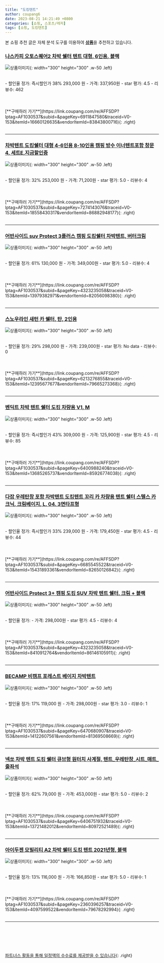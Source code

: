 ```yaml
---
title: "도킹텐트"
author: coupang6
date: 2023-08-21 14:21:49 +0800
categories: [쇼핑, 스포츠/레저]
tags: [쇼핑, 도킹텐트]
---
```


본 쇼핑 추천 글은 자체 분석 도구를 이용하여 [**상품**](https://link.coupang.com/a/bao1ui)을 추천하고 있습니다.

### [나스카피 오토스퀘어2 차박 쉘터 텐트 대형, 6인용, 블랙](https://link.coupang.com/re/AFFSDP?lptag=AF1030537&subid=&pageKey=6911847580&traceid=V0-153&itemId=16660126635&vendorItemId=83843800716)

![상품이미지](https://thumbnail9.coupangcdn.com/thumbnails/remote/230x230ex/image/retail/images/1565656591972112-c41b274e-217a-4c66-8245-6787509442e1.jpg){: width="300" height="300" .w-50 .left}


<br>
- 할인율 정가: 즉시할인가 38%  293,000   원
- 가격: 337,950원
- star 평가: 4.5
- 리뷰수: 462
<br>
<br>
<br>
<br>
[**구매하러 가기**](https://link.coupang.com/re/AFFSDP?lptag=AF1030537&subid=&pageKey=6911847580&traceid=V0-153&itemId=16660126635&vendorItemId=83843800716){: .right}
<br>
<br>

---

### [차박텐트 도킹쉘터 대형 4-6인용 8-10인용 캠핑 방수 이너텐트포함 창문4, 세트E,지금할인중](https://link.coupang.com/re/AFFSDP?lptag=AF1030537&subid=&pageKey=7274143076&traceid=V0-153&itemId=18558430317&vendorItemId=86882948177)

![상품이미지](https://thumbnail7.coupangcdn.com/thumbnails/remote/230x230ex/image/vendor_inventory/60f7/b22a395f46327df885f5958946091c41df4dd23fee372d502e3897badef1.jpg){: width="300" height="300" .w-50 .left}


<br>
- 할인율 정가: 32%  253,000   원
- 가격: 71,200원
- star 평가: 5.0
- 리뷰수: 4
<br>
<br>
<br>
<br>
[**구매하러 가기**](https://link.coupang.com/re/AFFSDP?lptag=AF1030537&subid=&pageKey=7274143076&traceid=V0-153&itemId=18558430317&vendorItemId=86882948177){: .right}
<br>
<br>

---

### [어반사이드 suv Protect 3플러스 캠핑 도킹쉘터 차박텐트, 버터크림](https://link.coupang.com/re/AFFSDP?lptag=AF1030537&subid=&pageKey=4323235058&traceid=V0-153&itemId=13979382971&vendorItemId=82056098380)

![상품이미지](https://thumbnail9.coupangcdn.com/thumbnails/remote/230x230ex/image/rs_quotation_api/wy9n3wvn/4bf2ff87398147dab7a2eae6bd58b08c.jpg){: width="300" height="300" .w-50 .left}


<br>
- 할인율 정가: 61%  130,000   원
- 가격: 349,000원
- star 평가: 5.0
- 리뷰수: 4
<br>
<br>
<br>
<br>
[**구매하러 가기**](https://link.coupang.com/re/AFFSDP?lptag=AF1030537&subid=&pageKey=4323235058&traceid=V0-153&itemId=13979382971&vendorItemId=82056098380){: .right}
<br>
<br>

---

### [스노우라인 새턴 카 쉘터, 탄, 2인용](https://link.coupang.com/re/AFFSDP?lptag=AF1030537&subid=&pageKey=6213276855&traceid=V0-153&itemId=12395677677&vendorItemId=79665273368)

![상품이미지](https://thumbnail6.coupangcdn.com/thumbnails/remote/230x230ex/image/retail/images/1573071340675462-21f96b01-281e-4ce2-8b17-d8078c870d8a.jpg){: width="300" height="300" .w-50 .left}


<br>
- 할인율 정가: 29%  298,000   원
- 가격: 239,000원
- star 평가: No data
- 리뷰수: 0
<br>
<br>
<br>
<br>
[**구매하러 가기**](https://link.coupang.com/re/AFFSDP?lptag=AF1030537&subid=&pageKey=6213276855&traceid=V0-153&itemId=12395677677&vendorItemId=79665273368){: .right}
<br>
<br>

---

### [벤딕트 차박 텐트 쉘터 도킹 차량용 V1, M](https://link.coupang.com/re/AFFSDP?lptag=AF1030537&subid=&pageKey=6400988240&traceid=V0-153&itemId=13685265737&vendorItemId=85926774038)

![상품이미지](https://thumbnail9.coupangcdn.com/thumbnails/remote/230x230ex/image/vendor_inventory/9706/63ba1d477c4ef4eb3c36cb65caa6bc1f2b1c3dff03eab6f9e59dbf24620d.jpg){: width="300" height="300" .w-50 .left}


<br>
- 할인율 정가: 즉시할인가 43%  309,000   원
- 가격: 125,900원
- star 평가: 4.5
- 리뷰수: 85
<br>
<br>
<br>
<br>
[**구매하러 가기**](https://link.coupang.com/re/AFFSDP?lptag=AF1030537&subid=&pageKey=6400988240&traceid=V0-153&itemId=13685265737&vendorItemId=85926774038){: .right}
<br>
<br>

---

### [다잡 우레탄창 포함 차박텐트 도킹텐트 꼬리 카 차량용 텐트 쉘터 스텔스 카크닉, 크림베이지, L, 04. 3면타프형](https://link.coupang.com/re/AFFSDP?lptag=AF1030537&subid=&pageKey=6685545522&traceid=V0-153&itemId=15431893361&vendorItemId=82650126842)

![상품이미지](https://thumbnail9.coupangcdn.com/thumbnails/remote/230x230ex/image/vendor_inventory/300e/93868f4d5201dee649cb50b906967700a075713f968e445ef8e054cb2752.png){: width="300" height="300" .w-50 .left}


<br>
- 할인율 정가: 즉시할인가 33%  239,000   원
- 가격: 179,450원
- star 평가: 4.5
- 리뷰수: 44
<br>
<br>
<br>
<br>
[**구매하러 가기**](https://link.coupang.com/re/AFFSDP?lptag=AF1030537&subid=&pageKey=6685545522&traceid=V0-153&itemId=15431893361&vendorItemId=82650126842){: .right}
<br>
<br>

---

### [어반사이드 Protect 3+ 캠핑 도킹 SUV 차박 텐트 쉘터, 크림 + 블랙](https://link.coupang.com/re/AFFSDP?lptag=AF1030537&subid=&pageKey=4323235058&traceid=V0-153&itemId=8410912764&vendorItemId=86146105911)

![상품이미지](https://thumbnail6.coupangcdn.com/thumbnails/remote/230x230ex/image/rs_quotation_api/pgiusidu/0fb3f9ba151344cdadfa5735a51cccf7.png){: width="300" height="300" .w-50 .left}


<br>
- 할인율 정가: 
- 가격: 298,000원
- star 평가: 4.5
- 리뷰수: 4
<br>
<br>
<br>
<br>
[**구매하러 가기**](https://link.coupang.com/re/AFFSDP?lptag=AF1030537&subid=&pageKey=4323235058&traceid=V0-153&itemId=8410912764&vendorItemId=86146105911){: .right}
<br>
<br>

---

### [BECAMP 비캠프 포레스트 베이지 차박텐트](https://link.coupang.com/re/AFFSDP?lptag=AF1030537&subid=&pageKey=6470680907&traceid=V0-153&itemId=14122607561&vendorItemId=81369508669)

![상품이미지](https://thumbnail10.coupangcdn.com/thumbnails/remote/230x230ex/image/vendor_inventory/7b59/66d924943f4c2fa527d7368a1ecc33fb785840c5d695811895b8f46d0671.jpg){: width="300" height="300" .w-50 .left}


<br>
- 할인율 정가: 17%  119,000   원
- 가격: 298,000원
- star 평가: 3.0
- 리뷰수: 1
<br>
<br>
<br>
<br>
[**구매하러 가기**](https://link.coupang.com/re/AFFSDP?lptag=AF1030537&subid=&pageKey=6470680907&traceid=V0-153&itemId=14122607561&vendorItemId=81369508669){: .right}
<br>
<br>

---

### [넥쏘 차박 텐트 도킹 쉘터 큐브형 원터치 사계절, 텐트_우레탄창_시트_매트_줄좌석](https://link.coupang.com/re/AFFSDP?lptag=AF1030537&subid=&pageKey=6406751932&traceid=V0-153&itemId=13721482012&vendorItemId=80972521489)

![상품이미지](https://thumbnail8.coupangcdn.com/thumbnails/remote/230x230ex/image/vendor_inventory/e320/a68ac3ce3fb0378e11fb30f92d99bf297833bc9757e7c15067016d72f4f0.jpg){: width="300" height="300" .w-50 .left}


<br>
- 할인율 정가: 62%  79,000   원
- 가격: 453,000원
- star 평가: 5.0
- 리뷰수: 2
<br>
<br>
<br>
<br>
[**구매하러 가기**](https://link.coupang.com/re/AFFSDP?lptag=AF1030537&subid=&pageKey=6406751932&traceid=V0-153&itemId=13721482012&vendorItemId=80972521489){: .right}
<br>
<br>

---

### [아이두젠 모빌리티 A2 차박 쉘터 도킹 텐트 2021년형, 블랙](https://link.coupang.com/re/AFFSDP?lptag=AF1030537&subid=&pageKey=2360396257&traceid=V0-153&itemId=4097599522&vendorItemId=79678292994)

![상품이미지](https://thumbnail6.coupangcdn.com/thumbnails/remote/230x230ex/image/retail/images/2021/12/02/16/9/22520cb2-3b45-42c7-9dc4-c2c878cb4601.jpg){: width="300" height="300" .w-50 .left}


<br>
- 할인율 정가: 13%  116,000   원
- 가격: 166,850원
- star 평가: 5.0
- 리뷰수: 1
<br>
<br>
<br>
<br>
[**구매하러 가기**](https://link.coupang.com/re/AFFSDP?lptag=AF1030537&subid=&pageKey=2360396257&traceid=V0-153&itemId=4097599522&vendorItemId=79678292994){: .right}
<br>
<br>

---
<br><br><br><br><br> [파트너스 활동을 통해 일정액의 수수료를 제공받을 수 있습니다](https://link.coupang.com/a/bao1ui){: .right}
